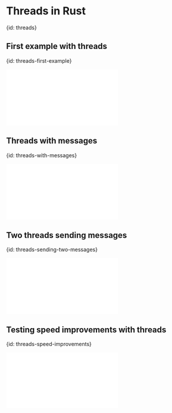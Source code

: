 # Threads in Rust
{id: threads}

## First example with threads
{id: threads-first-example}

![](examples/threads/try-threads/src/main.rs)

## Threads with messages
{id: threads-with-messages}

![](examples/threads-messages/src/main.rs)

## Two threads sending messages
{id: threads-sending-two-messages}

![](examples/threads-messages-multiple-sources/src/main.rs)


## Testing speed improvements with threads
{id: threads-speed-improvements}

![](examples/threads-messages-multiple-sources/threads-load-test/src/main.rs)

